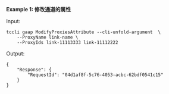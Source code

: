 **Example 1: 修改通道的属性**



Input: 

```
tccli gaap ModifyProxiesAttribute --cli-unfold-argument  \
    --ProxyName link-name \
    --ProxyIds link-11113333 link-11112222
```

Output: 
```
{
    "Response": {
        "RequestId": "04d1af8f-5c76-4053-acbc-62bdf0541c15"
    }
}
```

